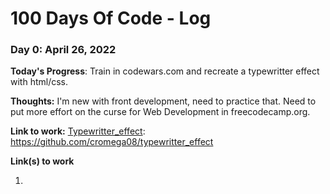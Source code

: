 # 100 Days Of Code - Log

### Day 0: April 26, 2022

**Today's Progress**: Train in codewars.com and recreate a typewritter effect with html/css.

**Thoughts:** I'm new with front development, need to practice that. Need to put more effort on the curse for Web Development in freecodecamp.org.

**Link to work:** [Typewritter_effect]: https://github.com/cromega08/typewritter_effect

**Link(s) to work**

1. [Typewritter_effect]: https://github.com/cromega08/typewritter_effect
